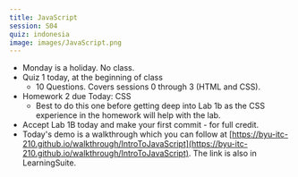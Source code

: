 ```yaml
---
title: JavaScript
session: S04
quiz: indonesia
image: images/JavaScript.png
---
```

* Monday is a holiday. No class.
* Quiz 1 today, at the beginning of class
    * 10 Questions. Covers sessions 0 through 3 (HTML and CSS).
* Homework 2 due Today: CSS
    * Best to do this one before getting deep into Lab 1b as the CSS experience in the homework will help with the lab.
* Accept Lab 1B today and make your first commit - for full credit.
* Today's demo is a walkthrough which you can follow at [https://byu-itc-210.github.io/walkthrough/IntroToJavaScript](https://byu-itc-210.github.io/walkthrough/IntroToJavaScript). The link is also in LearningSuite.
